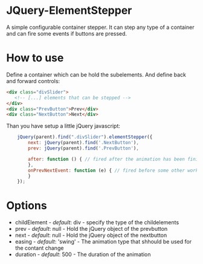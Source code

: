 # JQuery-ElementStepper
A simple configurable container stepper. 
It can step any type of a container and can fire some events if buttons are pressed.

# How to use

Define a container which can be hold the subelements. And define back and forward controls:

```html
<div class="divSlider">
   <!-- [...] elements that can be stepped -->
</div>
<div class="PrevButton">Prev</div>
<div class="NextButton">Next</div>

```

Than you have setup a little jQuery javascript:

```javascript
    jQuery(parent).find(".divSlider").elementStepper({
        next: jQuery(parent).find('.NextButton'),
        prev: jQuery(parent).find('.PrevButton'),

        after: function () { // fired after the animation has been finished
        },
        onPrevNextEvent: function (e) { // fired before some other work is done. return false to cancle the action
        }
    });
```

# Options
 * childElement - *default*: div - specify the type of the childelements
 * prev - *default*: null - Hold the jQuery object of the prevbutton
 * next - *default*: null - Hold the jQuery object of the nextbutton
 * easing - *default*: 'swing' - The animation type that shhould be used for the contant change
 * duration - *default*: 500 - The duration of the animation
